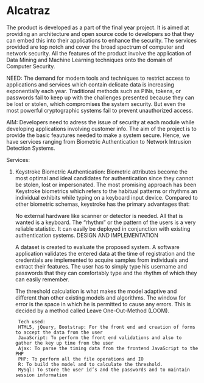 # Alcatraz
The product is developed as a part of the final year project. It is aimed at providing an architecture and open source code to developers so that they can embed this into their applications to enhance the security. The services provided are top notch and cover the broad spectrum of computer and network security. All the features of the product involve the application of Data Mining and Machine Learning techniques onto the domain of Computer Security.


NEED: The demand for modern tools and techniques to restrict access to applications and services which contain delicate data is increasing exponentially each year. Traditional methods such as PINs, tokens, or passwords fail to keep up with the challenges presented because they can be lost or stolen, which compromises the system security. But even the most powerful cryptographic systems fail to prevent unauthorized access.

AIM: Developers need to adress the issue of security at each module while developing applications involving customer info. The aim of the project is to provide the basic feautures needed to make a system secure. Hence, we have services ranging from Biometric Authentication to Network Intrusion Detection Systems.

Services:
1. Keystroke Biometric Authentication:
        Biometric attributes become the most optimal and ideal candidates for authentication since they cannot be stolen, lost or impersonated. 
        The most promising approach has been Keystroke biometrics which refers to the habitual patterns or rhythms an individual exhibits while typing on a keyboard input device. Compared to other biometric schemas, keystroke has the primary advantages that: 

    No external hardware like scanner or detector is needed. All that is wanted is a keyboard.
    The “rhythm” or the pattern of the users is a very reliable statistic.
    It can easily be deployed in conjunction with existing authentication systems.
    DESIGN AND IMPLEMENTATION


    A dataset is created to evaluate the proposed system. A software application validates the entered data at the time of registration and the credentials are implemented to acquire samples from individuals and extract their features. The user has to simply type his username and passwords that they can comfortably type and the rhythm of which they can easily remember. 

    The threshold calculation is what makes the model adaptive and different than other existing models and algorithms. The window for error is the space in which he is permitted to cause any errors. This is decided by a method called Leave One-Out-Method (LOOM).

        Tech used:
        HTML5, jQuery, Bootstrap: For the front end and creation of forms to accept the data from the user
        JavaScript: To perform the front end validations and also to gather the key up time from the user
        Ajax: To parse the timing data from the frontend JavaScript to the PHP
        PHP: To perform all the file operations and IO
        R: To build the model and to calculate the threshold.
        MySql: To store the user id’s and the passwords and to maintain session information
